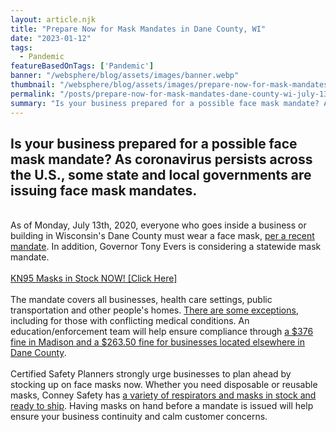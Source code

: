 ```yaml
---
layout: article.njk
title: "Prepare Now for Mask Mandates in Dane County, WI"
date: "2023-01-12"
tags:
  - Pandemic
featureBasedOnTags: ['Pandemic']
banner: "/websphere/blog/assets/images/banner.webp"
thumbnail: "/websphere/blog/assets/images/prepare-now-for-mask-mandates-dane-county-wi-july-13th-2020-376-fine.webp"
permalink: "/posts/prepare-now-for-mask-mandates-dane-county-wi-july-13th-2020-376-fine.html"
summary: "Is your business prepared for a possible face mask mandate? As coronavirus persists across the U.S., some state and local governments are issuing face mask mandates."
---
```


<h2 class="intro">Is your business prepared for a possible face mask mandate? As coronavirus persists across the U.S., some state and local governments are issuing face mask mandates.</h2>
<br>
As of Monday, July 13th, 2020, everyone who goes inside a business or building in Wisconsin's Dane County must wear a face mask, <a href="https://publichealthmdc.com/documents/2020-07-07_Order_8.pdf" target="_blank">per a recent mandate</a>. In addition, Governor Tony Evers is considering a statewide mask mandate.
<br><br>
<a href="https://www.conney.com/product/powecom-kn95-face-mask-10-package?utm_medium=Dane-Mask-Mandate&amp;utm_source=Blog&amp;utm_campaign=Conney" target="_blank">KN95 Masks in Stock NOW! [Click Here]</a>
<br><br>
The mandate covers all businesses, health care settings, public transportation and other people's homes. <a href="https://publichealthmdc.com/coronavirus/masks#equity" target="_blank">There are some exceptions</a>, including for those with conflicting medical conditions. An education/enforcement team will help ensure compliance through <a href="https://publichealthmdc.com/coronavirus/masks" target="_blank">a $376 fine in Madison and a $263.50 fine for businesses located elsewhere in Dane County</a>.
<br><br>
Certified Safety Planners strongly urge businesses to plan ahead by stocking up on face masks now. Whether you need disposable or reusable masks, Conney Safety has <a href="https://www.conney.com/category/respiratory-protection-pandemic-response" target="_blank">a variety of respirators and masks in stock and ready to ship</a>. Having masks on hand before a mandate is issued will help ensure your business continuity and calm customer concerns.